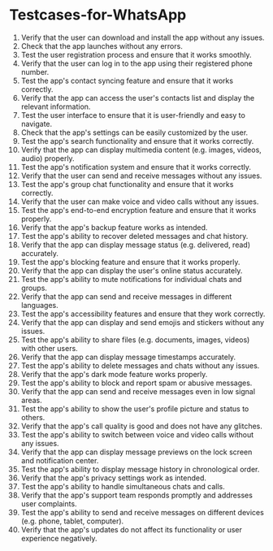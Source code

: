 # Testcases-for-WhatsApp
1.	Verify that the user can download and install the app without any issues.
2.	Check that the app launches without any errors.
3.	Test the user registration process and ensure that it works smoothly.
4.	Verify that the user can log in to the app using their registered phone number.
5.	Test the app's contact syncing feature and ensure that it works correctly.
6.	Verify that the app can access the user's contacts list and display the relevant information.
7.	Test the user interface to ensure that it is user-friendly and easy to navigate.
8.	Check that the app's settings can be easily customized by the user.
9.	Test the app's search functionality and ensure that it works correctly.
10.	Verify that the app can display multimedia content (e.g. images, videos, audio) properly.
11.	Test the app's notification system and ensure that it works correctly.
12.	Verify that the user can send and receive messages without any issues.
13.	Test the app's group chat functionality and ensure that it works correctly.
14.	Verify that the user can make voice and video calls without any issues.
15.	Test the app's end-to-end encryption feature and ensure that it works properly.
16.	Verify that the app's backup feature works as intended.
17.	Test the app's ability to recover deleted messages and chat history.
18.	Verify that the app can display message status (e.g. delivered, read) accurately.
19.	Test the app's blocking feature and ensure that it works properly.
20.	Verify that the app can display the user's online status accurately.
21.	Test the app's ability to mute notifications for individual chats and groups.
22.	Verify that the app can send and receive messages in different languages.
23.	Test the app's accessibility features and ensure that they work correctly.
24.	Verify that the app can display and send emojis and stickers without any issues.
25.	Test the app's ability to share files (e.g. documents, images, videos) with other users.
26.	Verify that the app can display message timestamps accurately.
27.	Test the app's ability to delete messages and chats without any issues.
28.	Verify that the app's dark mode feature works properly.
29.	Test the app's ability to block and report spam or abusive messages.
30.	Verify that the app can send and receive messages even in low signal areas.
31.	Test the app's ability to show the user's profile picture and status to others.
32.	Verify that the app's call quality is good and does not have any glitches.
33.	Test the app's ability to switch between voice and video calls without any issues.
34.	Verify that the app can display message previews on the lock screen and notification center.
35.	Test the app's ability to display message history in chronological order.
36.	Verify that the app's privacy settings work as intended.
37.	Test the app's ability to handle simultaneous chats and calls.
38.	Verify that the app's support team responds promptly and addresses user complaints.
39.	Test the app's ability to send and receive messages on different devices (e.g. phone, tablet, computer).
40.	Verify that the app's updates do not affect its functionality or user experience negatively.
